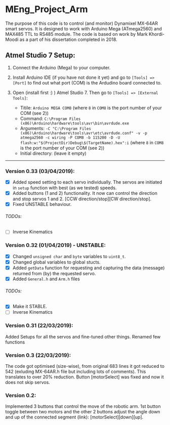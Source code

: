 # MEng_Project_Arm
The purpose of this code is to control (and monitor) Dynamixel MX-64AR smart servos. It is designed to work with Arduino Mega (ATmega2560) and MAX485 TTL to RS485 module. The code is based on work by Mark Khordi-Moodi as a part of his dissertation completed in 2018.
## Atmel Studio 7 Setup:
1. Connect the Arduino (Mega) to your computer.
2. Install Arduino IDE (if you have not done it yet) and go to `[Tools] => [Port]` to find out what port (COM) is the Ardudino board connected to.
3. Open (install first :) ) Atmel Studio 7. Then go to `[Tools] => [External Tools]`:

    * Titile: `Arduino MEGA COM8` (where `8` in `COM8` is the port number of your COM (see 2))
    * Command: `C:\Program Files (x86)\Arduino\hardware\tools\avr\bin\avrdude.exe`
    * Arguments: `-C "C:\Program Files (x86)\Arduino\hardware\tools\avr\etc\avrdude.conf" -v -p atmega2560 -c wiring -P COM8 -b 115200 -D -U flash:w:"$(ProjectDir)Debug\$(TargetName).hex":i` (where `8` in `COM8` is the port number of your COM (see 2))
    * Initial directory: (leave it empty)
***
### Version 0.33 (03/04/2019):
- [x] Added speed setting to each servo individually. The servos are initiated in `setup` function with best (as we tested) speeds.
- [x] Added buttons (1 and 2) functionality. It now can control the direction and stop servos 1 and 2. [CCW direction/stop][CW direction/stop].
- [x] Fixed UNSTABLE behaviour.
###### TODOs:
- [ ] Inverse Kinematics
### Version 0.32 (01/04/2019) - UNSTABLE:
- [x] Changed `unsigned char` and `byte` variables to `uint8_t`.
- [x] Changed global variables to global stucts.
- [x] Added `getData` function for requesting and capturing the data (message) returned from (by) the requested servo.
- [x] Added `General.h` and `Arm.h` files
###### TODOs:
- [x] Make it STABLE.
- [ ] Inverse Kinematics

### Version 0.31 (22/03/2019):
Added Setups for all the servos and fine-tuned other things.
Renamed few functions
### Version 0.3 (22/03/2019):
The code got optimised (size-wise), from original 683 lines it got reduced to 542 (exluding MX-64AR.h file but including lots of comments). This translates to over 20% reduction.
Button [motorSelect] was fixed and now it does not skip servos.
### Version 0.2:
Implemented 3 buttons that control the move of the robotic arm. 1st button toggle between two motors and the other 2 buttons adjust the angle down and up of the connected segment (link): [motorSelect][down][up].
